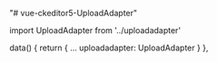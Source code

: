 "# vue-ckeditor5-UploadAdapter" 

<template>
    <vue-ckeditor type="classic" v-model="work_log" :editors="editors" :uploadAdapter="uploadadapter"></vue-ckeditor>
</template>

import UploadAdapter from '../uploadadapter'

data() {
    return {
      ...
      uploadadapter: UploadAdapter
    }
  },